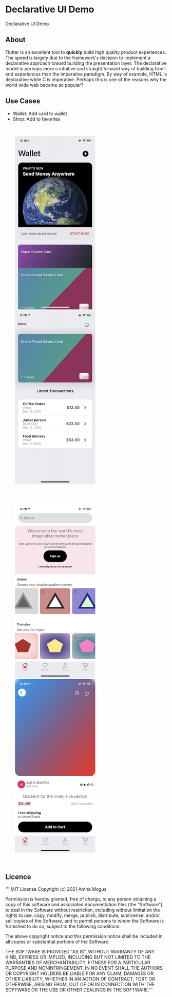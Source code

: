 # Declarative UI Demo

Declarative UI Demo

## About

Flutter is an excellent tool to __quickly__ build high quality product experiences. The speed is largely due to the framework\'s decision to implement a declarative approach toward building the presentation layer. The declarative model is perhaps more a intuitive and straight forward way of building front-end experiences than the imperative paradigm. By way of example, HTML is declarative while C is imperative. Perhaps this is one of the reasons why the world wide web became so popular?

## Use Cases 
- Wallet: Add card to wallet
- Shop: Add to favorites

<div display="flex" style="padding:30px;">
  <img src="/hype/wallet_home.png" width="250"/>
  &nbsp;
  <img src="/hype/card_details.png" width="250"/>
</div>

<div display="flex" style="padding:30px;">
  <img src="/hype/shop_home.png" width="250"/>
  &nbsp;
  <img src="/hype/product_details.png" width="250"/>
</div>


## Licence

'''
MIT License Copyright (c) 2021 Amha Mogus

Permission is hereby granted, free of charge, to any person obtaining a copy of this software and associated documentation files (the "Software"), to deal in the Software without restriction, including without limitation the rights to use, copy, modify, merge, publish, distribute, sublicense, and/or sell copies of the Software, and to permit persons to whom the Software is furnished to do so, subject to the following conditions:

The above copyright notice and this permission notice shall be included in all copies or substantial portions of the Software.

THE SOFTWARE IS PROVIDED "AS IS", WITHOUT WARRANTY OF ANY KIND, EXPRESS OR IMPLIED, INCLUDING BUT NOT LIMITED TO THE WARRANTIES OF MERCHANTABILITY, FITNESS FOR A PARTICULAR PURPOSE AND NONINFRINGEMENT. IN NO EVENT SHALL THE AUTHORS OR COPYRIGHT HOLDERS BE LIABLE FOR ANY CLAIM, DAMAGES OR OTHER LIABILITY, WHETHER IN AN ACTION OF CONTRACT, TORT OR OTHERWISE, ARISING FROM, OUT OF OR IN CONNECTION WITH THE SOFTWARE OR THE USE OR OTHER DEALINGS IN THE SOFTWARE.'''  